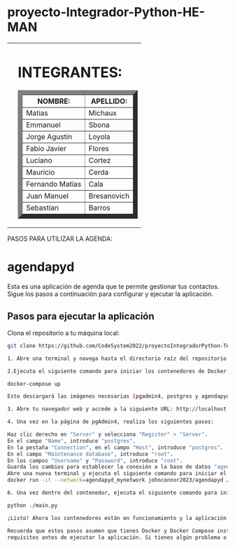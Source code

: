 # proyecto-Integrador-Python-HE-MAN
<table cellspacing="30">
  <tr>
    <td>
      <img src="https://i.pinimg.com/474x/5d/24/be/5d24be6044bbab9b9207c3521405bece.jpg" alt="">
    </td>
    <td>
      <h1>INTEGRANTES:</h1>
      <table border="10">
        <tr>
          <th>NOMBRE:</th>
          <th>APELLIDO:</th>
        </tr>
        <tr>
          <td>Matias</td>
          <td>Michaux</td>
        </tr>
        <tr>
          <td>Emmanuel</td>
          <td>Sbona</td>
        </tr>
        <tr>
          <td>Jorge Agustin</td>
          <td>Loyola</td>
        </tr>
        <tr>
          <td>Fabio Javier</td>
          <td>Flores</td>
        </tr>
        <tr>
          <td>Luciano</td>
          <td>Cortez</td>
        </tr>
        <tr>
          <td>Mauricio</td>
          <td>Cerda</td>
        </tr>
        <tr>
          <td>Fernando Matias</td>
          <td>Cala</td>
        </tr>
        <tr>
          <td>Juan Manuel</td>
          <td>Bresanovich</td>
        </tr>
        <tr>
          <td>Sebastían</td>
          <td>Barros</td>
        </tr>
      </table>
    </td>
  </tr>
</table>


PASOS PARA UTILIZAR LA AGENDA:

# agendapyd

Esta es una aplicación de agenda que te permite gestionar tus contactos. Sigue los pasos a continuación para configurar y ejecutar la aplicación.

## Pasos para ejecutar la aplicación

Clona el repositorio a tu máquina local:

   ```bash
   git clone https://github.com/CodeSystem2022/proyectoIntegradorPython-TercerSemestre-HE-MAN.git

1. Abre una terminal y navega hasta el directorio raíz del repositorio clonado.

2.Ejecuta el siguiente comando para iniciar los contenedores de Docker:

   docker-compose up

Esto descargará las imágenes necesarias (pgadmin4, postgres y agendapyd) y creará los contenedores correspondientes.

3. Abre tu navegador web y accede a la siguiente URL: http://localhost:5050

4. Una vez en la página de pgAdmin4, realiza los siguientes pasos:

Haz clic derecho en "Server" y selecciona "Register" > "Server".
En el campo "Name", introduce "postgres".
En la pestaña "Connection", en el campo "Host", introduce "postgres".
En el campo "Maintenance database", introduce "root".
En los campos "Username" y "Password", introduce "root".
Guarda los cambios para establecer la conexión a la base de datos "agenda.db".
Abre una nueva terminal y ejecuta el siguiente comando para iniciar el contenedor de agendapyd en una terminal bash:
  docker run -it --network=agendapyd_mynetwork johnconnor2023/agendapyd /bin/bash

6. Una vez dentro del contenedor, ejecuta el siguiente comando para iniciar la aplicación de agenda:

   python ./main.py

¡Listo! Ahora los contenedores están en funcionamiento y la aplicación de agenda está ejecutándose.

Recuerda que estos pasos asumen que tienes Docker y Docker Compose instalados en tu máquina. Asegúrate de cumplir con los 
requisitos antes de ejecutar la aplicación. Si tienes algún problema o pregunta, no dudes en abrir un issue en este repositorio.






